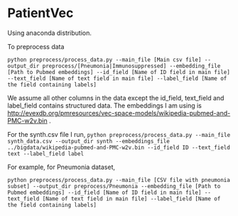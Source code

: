 # PatientVec

Using anaconda distribution.

To preprocess data

`python preprocess/process_data.py --main_file [Main csv file] --output_dir preprocess/[Pneumonia|Immunosuppressed] --embedding_file [Path to Pubmed embeddings] --id_field [Name of ID field in main file] --text_field [Name of text field in main file] --label_field [Name of the field containing labels]`


We assume all other columns in the data except the id_field, text_field and label_field contains structured data. The embeddings I am using is http://evexdb.org/pmresources/vec-space-models/wikipedia-pubmed-and-PMC-w2v.bin .

For the synth.csv file I run,
`python preprocess/process_data.py --main_file synth_data.csv --output_dir synth --embeddings_file ../bigdata/wikipedia-pubmed-and-PMC-w2v.bin --id_field ID --text_field text --label_field label`

For example, for Pneumonia dataset,

`python preprocess/process_data.py --main_file [CSV file with pneumonia subset] --output_dir preprocess/Pneumonia --embedding_file [Path to Pubmed embeddings] --id_field [Name of ID field in main file] --text_field [Name of text field in main file] --label_field [Name of the field containing labels]`
